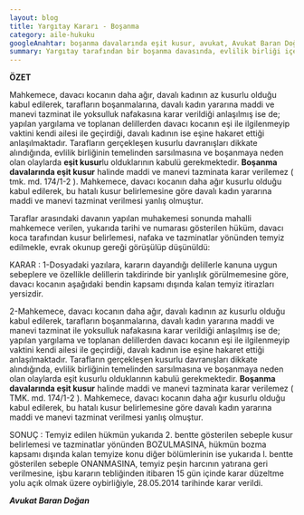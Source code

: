 ```yaml
---
layout: blog
title: Yargıtay Kararı - Boşanma
category: aile-hukuku
googleAnahtar: boşanma davalarında eşit kusur, avukat, Avukat Baran Doğan
summary: Yargıtay tarafından bir boşanma davasında, evlilik birliği içerisinde eşine hakaret eden kadın ile eşiyle ilgilenmeyip zamanını kendi ailesiyle geçiren erkek eşit kusurlu sayılmıştır. Eşlerin eşit kusuru halinde taraflardan herhangi biri lehine maddi-manevi tazminata hükmedilmeyeceği karara bağlanmıştır.
---
```



  
**ÖZET**

Mahkemece, davacı kocanın daha ağır, davalı kadının az kusurlu olduğu kabul edilerek, tarafların boşanmalarına, davalı kadın yararına maddi ve manevi tazminat ile yoksulluk nafakasına karar verildiği anlaşılmış ise de; yapılan yargılama ve toplanan delillerden davacı kocanın eşi ile ilgilenmeyip vaktini kendi ailesi ile geçirdiği, davalı kadının ise eşine hakaret ettiği anlaşılmaktadır. Tarafların gerçekleşen kusurlu davranışları dikkate alındığında, evlilik birliğinin temelinden sarsılmasına ve boşanmaya neden olan olaylarda **eşit kusur**lu olduklarının kabulü gerekmektedir. **Boşanma davalarında eşit kusur** halinde maddi ve manevi tazminata karar verilemez ( tmk. md. 174/1-2 ). Mahkemece, davacı kocanın daha ağır kusurlu olduğu kabul edilerek, bu hatalı kusur belirlemesine göre davalı kadın yararına maddi ve manevi tazminat verilmesi yanlış olmuştur.


Taraflar arasındaki davanın yapılan muhakemesi sonunda mahalli mahkemece verilen, yukarıda tarihi ve numarası gösterilen hüküm, davacı koca tarafından kusur belirlemesi, nafaka ve tazminatlar yönünden temyiz edilmekle, evrak okunup gereği görüşülüp düşünüldü:

KARAR : 1-Dosyadaki yazılara, kararın dayandığı delillerle kanuna uygun sebeplere ve özellikle delillerin takdirinde bir yanlışlık görülmemesine göre, davacı kocanın aşağıdaki bendin kapsamı dışında kalan temyiz itirazları yersizdir.

2-Mahkemece, davacı kocanın daha ağır, davalı kadının az kusurlu olduğu kabul edilerek, tarafların boşanmalarına, davalı kadın yararına maddi ve manevi tazminat ile yoksulluk nafakasına karar verildiği anlaşılmış ise de; yapılan yargılama ve toplanan delillerden davacı kocanın eşi ile ilgilenmeyip vaktini kendi ailesi ile geçirdiği, davalı kadının ise eşine hakaret ettiği anlaşılmaktadır. Tarafların gerçekleşen kusurlu davranışları dikkate alındığında, evlilik birliğinin temelinden sarsılmasına ve boşanmaya neden olan olaylarda eşit kusurlu olduklarının kabulü gerekmektedir. **Boşanma davalarında eşit kusur** halinde maddi ve manevi tazminata karar verilemez ( TMK. md. 174/1-2 ). Mahkemece, davacı kocanın daha ağır kusurlu olduğu kabul edilerek, bu hatalı kusur belirlemesine göre davalı kadın yararına maddi ve manevi tazminat verilmesi yanlış olmuştur.

SONUÇ : Temyiz edilen hükmün yukarıda 2. bentte gösterilen sebeple kusur belirlemesi ve tazminatlar yönünden BOZULMASINA, hükmün bozma kapsamı dışında kalan temyize konu diğer bölümlerinin ise yukarıda l. bentte gösterilen sebeple ONANMASINA, temyiz peşin harcının yatırana geri verilmesine, işbu kararın tebliğinden itibaren 15 gün içinde karar düzeltme yolu açık olmak üzere oybirliğiyle, 28.05.2014 tarihinde karar verildi.

***Avukat Baran Doğan***
